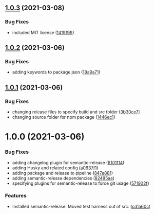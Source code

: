 ## [1.0.3](https://bitbucket.org/zyrous/z-amp-core/compare/v1.0.2...v1.0.3) (2021-03-08)


### Bug Fixes

* included MIT license ([1419f99](https://bitbucket.org/zyrous/z-amp-core/commits/1419f99c5e8bdeccca7c198288edd110201e2833))

## [1.0.2](https://bitbucket.org/zyrous/z-amp-core/compare/v1.0.1...v1.0.2) (2021-03-06)


### Bug Fixes

* adding keywords to package.json ([18a9a71](https://bitbucket.org/zyrous/z-amp-core/commits/18a9a715642750d29101b699999d71d05c04caec))

## [1.0.1](https://bitbucket.org/zyrous/z-amp-core/compare/v1.0.0...v1.0.1) (2021-03-06)


### Bug Fixes

* changing release files to specify build and src folder ([3b30ce7](https://bitbucket.org/zyrous/z-amp-core/commits/3b30ce79ac185ea1e3c3e67adac8a3e73c35d1f7))
* changing source folder for npm package ([1446ec1](https://bitbucket.org/zyrous/z-amp-core/commits/1446ec12771244c2451f1763b054d5305f2ab8e0))

# 1.0.0 (2021-03-06)


### Bug Fixes

* adding changelog plugin for semantic-release ([8101114](https://bitbucket.org/zyrous/z-amp-core/commits/81011140df7148276673669f611212952e7da2c5))
* adding Husky and related config ([a0637f1](https://bitbucket.org/zyrous/z-amp-core/commits/a0637f1e8bef4376d2bd660c256d7334d4f14bbb))
* adding package and release to pipeline ([847e881](https://bitbucket.org/zyrous/z-amp-core/commits/847e8811fe6f6fa225fe41e5b8a4973f5b567f77))
* adding semantic-release dependencies ([82485ae](https://bitbucket.org/zyrous/z-amp-core/commits/82485ae630f996520266f3b2370be02fa6719fb0))
* specifying plugins for semantic-release to force git usage ([571902f](https://bitbucket.org/zyrous/z-amp-core/commits/571902f066ac33ea884aad662e89bd404a7bb245))


### Features

* Installed semantic-release. Moved test harness out of src. ([cd1a60c](https://bitbucket.org/zyrous/z-amp-core/commits/cd1a60c076194a5dbb6172ef741cbd388ef9a059))
